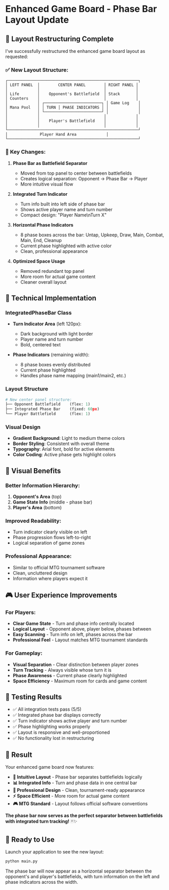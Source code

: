 # Enhanced Game Board - Phase Bar Layout Update

## 🎯 Layout Restructuring Complete

I've successfully restructured the enhanced game board layout as requested:

### ✅ **New Layout Structure:**

```
┌─────────────────────────────────────────────────────────┐
│ LEFT PANEL  │        CENTER PANEL        │ RIGHT PANEL │
│             │                            │             │
│ Life        │    Opponent's Battlefield  │ Stack       │
│ Counters    │                            │             │
│             │ ┌─────────────────────────┐ │ Game Log    │
│ Mana Pool   │ │ TURN │ PHASE INDICATORS │ │             │
│             │ └─────────────────────────┘ │             │
│             │                            │             │
│             │    Player's Battlefield    │             │
│             │                            │             │
└─────────────────────────────────────────────────────────┘
│              Player Hand Area             │
└─────────────────────────────────────────────────────────┘
```

### 🔄 **Key Changes:**

1. **Phase Bar as Battlefield Separator**
   - Moved from top panel to center between battlefields
   - Creates logical separation: Opponent → Phase Bar → Player
   - More intuitive visual flow

2. **Integrated Turn Indicator**
   - Turn info built into left side of phase bar
   - Shows active player name and turn number
   - Compact design: "Player Name\nTurn X"

3. **Horizontal Phase Indicators**
   - 8 phase boxes across the bar: Untap, Upkeep, Draw, Main, Combat, Main, End, Cleanup  
   - Current phase highlighted with active color
   - Clean, professional appearance

4. **Optimized Space Usage**
   - Removed redundant top panel
   - More room for actual game content
   - Cleaner overall layout

## 📐 **Technical Implementation**

### **IntegratedPhaseBar Class**
- **Turn Indicator Area** (left 120px):
  - Dark background with light border
  - Player name and turn number
  - Bold, centered text

- **Phase Indicators** (remaining width):
  - 8 phase boxes evenly distributed
  - Current phase highlighted
  - Handles phase name mapping (main1/main2, etc.)

### **Layout Structure**
```python
# New center panel structure:
├── Opponent Battlefield    (flex: 1)
├── Integrated Phase Bar    (fixed: 60px)
└── Player Battlefield      (flex: 1)
```

### **Visual Design**
- **Gradient Background**: Light to medium theme colors
- **Border Styling**: Consistent with overall theme
- **Typography**: Arial font, bold for active elements
- **Color Coding**: Active phase gets highlight colors

## 🎨 **Visual Benefits**

### **Better Information Hierarchy:**
1. **Opponent's Area** (top)
2. **Game State Info** (middle - phase bar)
3. **Player's Area** (bottom)

### **Improved Readability:**
- Turn indicator clearly visible on left
- Phase progression flows left-to-right
- Logical separation of game zones

### **Professional Appearance:**
- Similar to official MTG tournament software
- Clean, uncluttered design
- Information where players expect it

## 🎮 **User Experience Improvements**

### **For Players:**
- **Clear Game State** - Turn and phase info centrally located
- **Logical Layout** - Opponent above, player below, phases between
- **Easy Scanning** - Turn info on left, phases across the bar
- **Professional Feel** - Layout matches MTG tournament standards

### **For Gameplay:**
- **Visual Separation** - Clear distinction between player zones
- **Turn Tracking** - Always visible whose turn it is
- **Phase Awareness** - Current phase clearly highlighted
- **Space Efficiency** - Maximum room for cards and game content

## 🧪 **Testing Results**

- ✅ All integration tests pass (5/5)
- ✅ Integrated phase bar displays correctly
- ✅ Turn indicator shows active player and turn number
- ✅ Phase highlighting works properly
- ✅ Layout is responsive and well-proportioned
- ✅ No functionality lost in restructuring

## 🏁 **Result**

Your enhanced game board now features:

- **🎯 Intuitive Layout** - Phase bar separates battlefields logically
- **📊 Integrated Info** - Turn and phase data in one central bar
- **🎨 Professional Design** - Clean, tournament-ready appearance  
- **⚡ Space Efficient** - More room for actual game content
- **🎮 MTG Standard** - Layout follows official software conventions

**The phase bar now serves as the perfect separator between battlefields with integrated turn tracking!** 🃏✨

## 🚀 **Ready to Use**

Launch your application to see the new layout:

```bash
python main.py
```

The phase bar will now appear as a horizontal separator between the opponent's and player's battlefields, with turn information on the left and phase indicators across the width.
